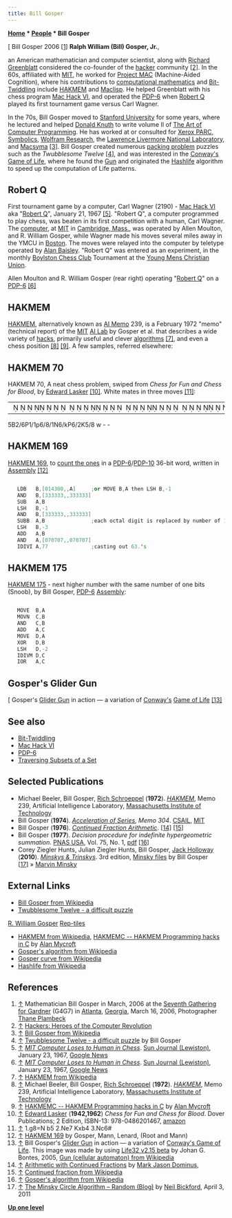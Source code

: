 ```yaml
---
title: Bill Gosper
---
```

**[Home](Home "Home") * [People](People "People") * Bill Gosper**

\[ Bill Gosper 2006 <a id="cite-note-1" href="#cite-ref-1">[1]</a>
**Ralph William (Bill) Gosper, Jr.**,

an American mathematician and computer scientist, along with [Richard Greenblatt](Richard_Greenblatt "Richard Greenblatt") considered the co-founder of the [hacker](https://en.wikipedia.org/wiki/Hacker_culture) community <a id="cite-note-2" href="#cite-ref-2">[2]</a>. In the 60s, affiliated with [MIT](Massachusetts_Institute_of_Technology "Massachusetts Institute of Technology"), he worked for [Project MAC](https://en.wikipedia.org/wiki/Project_MAC%7CProject) (Machine-Aided Cognition), where his contributions to [computational mathematics](https://en.wikipedia.org/wiki/Computational_mathematics) and [Bit-Twiddling](Bit-Twiddling "Bit-Twiddling") include [HAKMEM](#hakmem) and [Maclisp](index.php?title=Lisp&action=edit&redlink=1 "Lisp (page does not exist)"). He helped Greenblatt with his chess program [Mac Hack VI](Mac_Hack "Mac Hack"), and operated the [PDP-6](PDP-6 "PDP-6") when [Robert Q](Mac_Hack#RobertQ "Mac Hack") played its first tournament game versus Carl Wagner.

In the 70s, Bill Gosper moved to [Stanford University](Stanford_University "Stanford University") for some years, where he lectured and helped [Donald Knuth](Donald_Knuth "Donald Knuth") to write volume II of [The Art of Computer Programming](https://en.wikipedia.org/wiki/The_Art_of_Computer_Programming). He has worked at or consulted for [Xerox PARC](https://en.wikipedia.org/wiki/PARC_%28company%29), [Symbolics](https://en.wikipedia.org/wiki/Symbolics), [Wolfram Research](https://en.wikipedia.org/wiki/Wolfram_Research), the [Lawrence Livermore National Laboratory](Lawrence_Livermore_National_Laboratory "Lawrence Livermore National Laboratory"), and [Macsyma](https://en.wikipedia.org/wiki/Macsyma) <a id="cite-note-3" href="#cite-ref-3">[3]</a>. Bill Gosper created numerous [packing problem](https://en.wikipedia.org/wiki/Packing_problem) puzzles such as the *Twubblesome Twelve* <a id="cite-note-4" href="#cite-ref-4">[4]</a>, and was interested in the [Conway's](John_H._Conway "John H. Conway") [Game of Life](https://en.wikipedia.org/wiki/Conway%27s_Game_of_Life), where he found the [Gun](https://en.wikipedia.org/wiki/Gun_%28cellular_automaton%29%7CGlider) and originated the [Hashlife](https://en.wikipedia.org/wiki/Hashlife) algorithm to speed up the computation of Life patterns.

## Robert Q

First tournament game by a computer, Carl Wagner (2190) - [Mac Hack VI](Mac_Hack "Mac Hack") aka "[Robert Q](Template:Robert_Q "Template:Robert Q")", January 21, 1967 <a id="cite-note-5" href="#cite-ref-5">[5]</a>.
"Robert Q", a computer programmed to play chess, was beaten in its first competition with a human, Carl Wagner. The [computer](PDP-6 "PDP-6"), at [MIT](Massachusetts_Institute_of_Technology "Massachusetts Institute of Technology") in [Cambridge, Mass.](https://en.wikipedia.org/wiki/Cambridge,_Massachusetts), was operated by Allen Moulton, and R. William Gosper, while Wagner made his moves several miles away in the YMCU in [Boston](https://en.wikipedia.org/wiki/Boston). The moves were relayed into the computer by teletype operated by [Alan Baisley](Alan_Baisley "Alan Baisley"). "Robert Q" was entered as an experiment, in the monthly [Boylston Chess Club](http://www.boylstonchessclub.org/) Tournament at the [Young Mens Christian Union](https://en.wikipedia.org/wiki/Boston_Young_Men%27s_Christian_Union).

[](File:RobertQ1967.JPG)
Allen Moulton and R. William Gosper (rear right) operating "[Robert Q](Mac_Hack#RobertQ "Mac Hack")" on a [PDP-6](PDP-6 "PDP-6") <a id="cite-note-6" href="#cite-ref-6">[6]</a>

## HAKMEM

[HAKMEM](https://en.wikipedia.org/wiki/HAKMEM), alternatively known as [AI Memo](https://en.wikipedia.org/wiki/AI_Memo) 239, is a February 1972 "memo" (technical report) of the [MIT](Massachusetts_Institute_of_Technology "Massachusetts Institute of Technology") [AI Lab](https://en.wikipedia.org/wiki/MIT_Computer_Science_and_Artificial_Intelligence_Laboratory) by Gosper et al. that describes a wide variety of [hacks](https://en.wikipedia.org/wiki/Kludge#In_computer_science), primarily useful and clever [algorithms](Algorithms "Algorithms") <a id="cite-note-7" href="#cite-ref-7">[7]</a>, and even a chess position <a id="cite-note-8" href="#cite-ref-8">[8]</a> <a id="cite-note-9" href="#cite-ref-9">[9]</a>. A few samples, referred elsewhere:

## HAKMEM 70

HAKMEM 70, A neat chess problem, swiped from *Chess for Fun and Chess for Blood*, by [Edward Lasker](https://en.wikipedia.org/wiki/Edward_Lasker) <a id="cite-note-10" href="#cite-ref-10">[10]</a>. White mates in three moves <a id="cite-note-11" href="#cite-ref-11">[11]</a>:

|  |
| --- |
|                                                                                               ♗        ♙  ♟               ♘      ♚♙        ♔              |

5B2/6P1/1p6/8/1N6/kP6/2K5/8 w - -

## HAKMEM 169

[HAKMEM 169](Population_Count#HAKMEM169 "Population Count"), to [count the ones](Population_Count "Population Count") in a [PDP-6](PDP-6 "PDP-6")/[PDP-10](PDP-10 "PDP-10") 36-bit word, written in [Assembly](Assembly#HAKMEM169 "Assembly") <a id="cite-note-12" href="#cite-ref-12">[12]</a>

```C++

   LDB   B,[014300,,A]     ;or MOVE B,A then LSH B,-1
   AND   B,[333333,,333333]
   SUB   A,B
   LSH   B,-1
   AND   B,[333333,,333333]
   SUBB  A,B               ;each octal digit is replaced by number of 1's in it
   LSH   B,-3
   ADD   A,B
   AND   A,[070707,,070707]
   IDIVI A,77              ;casting out 63.'s

```

## HAKMEM 175

[HAKMEM 175](Traversing_Subsets_of_a_Set#Snoob "Traversing Subsets of a Set") - next higher number with the same number of one bits (Snoob), by Bill Gosper, [PDP-6](PDP-6 "PDP-6") [Assembly](Assembly "Assembly"):

```C++

   MOVE  B,A
   MOVN  C,B
   AND   C,B
   ADD   A,C
   MOVE  D,A
   XOR   D,B
   LSH   D,-2
   IDIVM D,C
   IOR   A,C

```

## Gosper's Glider Gun

\[
Gosper's [Glider Gun](https://en.wikipedia.org/wiki/Gun_%28cellular_automaton%29) in action — a variation of [Conway's](John_H._Conway "John H. Conway") [Game of Life](https://en.wikipedia.org/wiki/Conway%27s_Game_of_Life) <a id="cite-note-13" href="#cite-ref-13">[13]</a>

## See also

- [Bit-Twiddling](Bit-Twiddling "Bit-Twiddling")
- [Mac Hack VI](Mac_Hack "Mac Hack")
- [PDP-6](PDP-6 "PDP-6")
- [Traversing Subsets of a Set](Traversing_Subsets_of_a_Set "Traversing Subsets of a Set")

## Selected Publications

- Michael Beeler, Bill Gosper, [Rich Schroeppel](https://en.wikipedia.org/wiki/Richard_Schroeppel) (**1972**). *[HAKMEM](https://dspace.mit.edu/handle/1721.1/6086)*, Memo 239, Artificial Intelligence Laboratory, [Massachusetts Institute of Technology](Massachusetts_Institute_of_Technology "Massachusetts Institute of Technology")
- Bill Gosper (**1974**). *[Acceleration of Series](https://dspace.mit.edu/handle/1721.1/6088), Memo 304*. [CSAIL](https://en.wikipedia.org/wiki/MIT_Computer_Science_and_Artificial_Intelligence_Laboratory), [MIT](Massachusetts_Institute_of_Technology "Massachusetts Institute of Technology")
- Bill Gosper (**1976**). *[Continued Fraction Arithmetic](https://perl.plover.com/classes/cftalk/INFO/gosper.txt)*. <a id="cite-note-14" href="#cite-ref-14">[14]</a> <a id="cite-note-15" href="#cite-ref-15">[15]</a>
- Bill Gosper (**1977**). *Decision procedure for indefinite hypergeometric summation*. [PNAS USA](https://en.wikipedia.org/wiki/Proceedings_of_the_National_Academy_of_Sciences_of_the_United_States_of_America), Vol. 75, No. 1, [pdf](http://www.pnas.org/content/75/1/40.full.pdf) <a id="cite-note-16" href="#cite-ref-16">[16]</a>
- Corey Ziegler Hunts, Julian Ziegler Hunts, Bill Gosper, [Jack Holloway](Jack_Holloway "Jack Holloway") (**2010**). *[Minskys & Trinskys](http://www.blurb.com/b/2172660-minskys-trinskys-3rd-edition)*. 3rd edition, [Minsky files](http://gosper.org/Minskys/) by Bill Gosper <a id="cite-note-17" href="#cite-ref-17">[17]</a> » [Marvin Minsky](Marvin_Minsky "Marvin Minsky")

## External Links

- [Bill Gosper from Wikipedia](https://en.wikipedia.org/wiki/Bill_Gosper)
- [Twubblesome Twelve - a difficult puzzle](http://gosper.org/)

[R. William Gosper](http://gosper.org/bill.html)
[Rep-tiles](http://www.tweedledum.com/rwg/)

- [HAKMEM from Wikipedia](https://en.wikipedia.org/wiki/HAKMEM), [HAKMEMC -- HAKMEM Programming hacks in C](http://www.cl.cam.ac.uk/~am21/hakmemc.html) by [Alan Mycroft](http://www.cl.cam.ac.uk/~am21/)
- [Gosper's algorithm from Wikipedia](https://en.wikipedia.org/wiki/Gosper%27s_algorithm)
- [Gosper curve from Wikipedia](https://en.wikipedia.org/wiki/Gosper_curve)
- [Hashlife from Wikipedia](https://en.wikipedia.org/wiki/Hashlife)

## References

1. <a id="cite-ref-1" href="#cite-note-1">↑</a> Mathematician Bill Gosper in March, 2006 at the [Seventh Gathering for Gardner](http://www.ifp.illinois.edu/~sdickson/G4G7/G4G7_Trip_Report.html) (G4G7) in [Atlanta](https://en.wikipedia.org/wiki/Atlanta), [Georgia](https://en.wikipedia.org/wiki/Georgia_%28U.S._state%29), March 16, 2006, Photographer [Thane Plambeck](http://www.flickr.com/people/thane/)
1. <a id="cite-ref-2" href="#cite-note-2">↑</a> [Hackers: Heroes of the Computer Revolution](https://en.wikipedia.org/wiki/Hackers:_Heroes_of_the_Computer_Revolution)
1. <a id="cite-ref-3" href="#cite-note-3">↑</a> [Bill Gosper from Wikipedia](https://en.wikipedia.org/wiki/Bill_Gosper)
1. <a id="cite-ref-4" href="#cite-note-4">↑</a> [Twubblesome Twelve - a difficult puzzle](http://gosper.org/) by Bill Gosper
1. <a id="cite-ref-5" href="#cite-note-5">↑</a> *[MIT Computer Loses to Human in Chess](http://news.google.com/newspapers?nid=1928&dat=19670123&id=O2ggAAAAIBAJ&sjid=1GYFAAAAIBAJ&pg=2308,2313204)*. [Sun Journal (Lewiston)](https://en.wikipedia.org/wiki/Sun_Journal_%28Lewiston%29), January 23, 1967, [Google News](https://en.wikipedia.org/wiki/Google_News)
1. <a id="cite-ref-6" href="#cite-note-6">↑</a> *[MIT Computer Loses to Human in Chess](https://news.google.com/newspapers?nid=1928&dat=19670123&id=O2ggAAAAIBAJ&sjid=1GYFAAAAIBAJ&pg=2308,2313204&hl=en)*. [Sun Journal (Lewiston)](https://en.wikipedia.org/wiki/Sun_Journal_%28Lewiston%29), January 23, 1967, [Google News](https://en.wikipedia.org/wiki/Google_News)
1. <a id="cite-ref-7" href="#cite-note-7">↑</a> [HAKMEM from Wikipedia](https://en.wikipedia.org/wiki/HAKMEM)
1. <a id="cite-ref-8" href="#cite-note-8">↑</a> Michael Beeler, Bill Gosper, [Rich Schroeppel](https://en.wikipedia.org/wiki/Richard_Schroeppel) (**1972**). *[HAKMEM](https://dspace.mit.edu/handle/1721.1/6086)*, Memo 239, Artificial Intelligence Laboratory, [Massachusetts Institute of Technology](Massachusetts_Institute_of_Technology "Massachusetts Institute of Technology")
1. <a id="cite-ref-9" href="#cite-note-9">↑</a> [HAKMEMC -- HAKMEM Programming hacks in C](http://www.cl.cam.ac.uk/~am21/hakmemc.html) by [Alan Mycroft](http://www.cl.cam.ac.uk/~am21/)
1. <a id="cite-ref-10" href="#cite-note-10">↑</a> [Edward Lasker](https://en.wikipedia.org/wiki/Edward_Lasker) (**1942,1962**) *Chess for Fun and Chess for Blood*. Dover Publications; 2 Edition, ISBN-13: 978-0486201467, [amazon](http://www.amazon.com/Chess-Fun-Blood-Edward-Lasker/dp/0486201465)
1. <a id="cite-ref-11" href="#cite-note-11">↑</a> 1.g8=N b5 2.Ne7 Kxb4 3.Nc6#
1. <a id="cite-ref-12" href="#cite-note-12">↑</a> [HAKMEM 169](Population_Count#HAKMEM169 "Population Count") by Gosper, Mann, Lenard, (Root and Mann)
1. <a id="cite-ref-13" href="#cite-note-13">↑</a> Bill Gosper's [Glider Gun](https://en.wikipedia.org/wiki/Gun_%28cellular_automaton%29) in action — a variation of [Conway's Game of Life](https://en.wikipedia.org/wiki/Conway%27s_Game_of_Life). This image was made by using [Life32 v2.15 beta](http://psoup.math.wisc.edu/Life32.html) by Johan G. Bontes, 2005, [Gun (cellular automaton) from Wikipedia](https://en.wikipedia.org/wiki/Gun_%28cellular_automaton%29)
1. <a id="cite-ref-14" href="#cite-note-14">↑</a> [Arithmetic with Continued Fractions](https://perl.plover.com/yak/cftalk/) by [Mark Jason Dominus](https://en.wikiquote.org/wiki/Mark_Jason_Dominus),
1. <a id="cite-ref-15" href="#cite-note-15">↑</a> [Continued fraction from Wikipedia](https://en.wikipedia.org/wiki/Continued_fraction)
1. <a id="cite-ref-16" href="#cite-note-16">↑</a> [Gosper's algorithm from Wikipedia](https://en.wikipedia.org/wiki/Gosper%27s_algorithm)
1. <a id="cite-ref-17" href="#cite-note-17">↑</a> [The Minsky Circle Algorithm – Random (Blog)](https://nbickford.wordpress.com/2011/04/03/the-minsky-circle-algorithm/) by [Neil Bickford](https://nbickford.wordpress.com/author/nbickford/), April 3, 2011

**[Up one level](People "People")**

